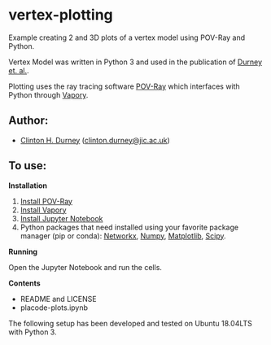 # vertex-plotting
Example creating 2 and 3D plots of a vertex model using POV-Ray and Python.

Vertex Model was written in Python 3 and used in the publication of [Durney et. al.](https://iopscience.iop.org/article/10.1088/1478-3975/abfa69/meta). 

Plotting uses the ray tracing software [POV-Ray](http://www.povray.org/) which interfaces with Python through [Vapory](https://github.com/Zulko/vapory).

## Author:
* [Clinton H. Durney](https://clintondurney.github.io/) (clinton.durney@jic.ac.uk)

## To use:
__Installation__
1. [Install POV-Ray](http://www.povray.org/download/)
2. [Install Vapory](https://github.com/Zulko/vapory)
3. [Install Jupyter Notebook](https://jupyter.org/install.html)
4. Python packages that need installed using your favorite package manager (pip or conda): [Networkx](https://networkx.org/), [Numpy](https://numpy.org/), [Matplotlib](https://matplotlib.org/), [Scipy](https://www.scipy.org/).

__Running__

Open the Jupyter Notebook and run the cells. 

__Contents__
* README and LICENSE
* placode-plots.ipynb

The following setup has been developed and tested on Ubuntu 18.04LTS with Python 3. 


